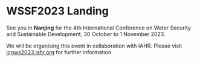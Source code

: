 # WSSF2023 Landing

See you in **Nanjing** for the 4th International Conference on Water Security and Sustainable Development, 30 October to 1 November 2023.

We will be organising this event in collaboration with IAHR. Please visit [icgws2023.iahr.org](https://icgws2023.iahr.org) for further information.

